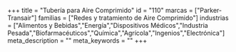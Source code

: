 +++
title = "Tubería para Aire Comprimido"
id = "110"
marcas = ["Parker-Transair"]
familias = ["Redes y tratamiento de Aire Comprimido"]
industrias = ["Alimentos y Bebidas","Energía","Dispositivos Médicos","Industria Pesada","Biofarmacéuticos","Química","Agrícola","Ingenios","Electrónica"]
meta_description = ""
meta_keywords = ""
+++
